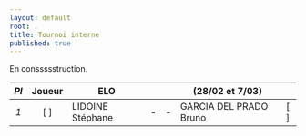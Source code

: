 ```yaml
---
layout: default
root: .
title: Tournoi interne
published: true
---
```


En conssssstruction.

|*Pl*|  **Joueur** | **ELO**     |     |     |  (28/02 et 7/03)          |     |
|:-:|:---:| -------------------- |:---:|:---:| ------------------------- |:---:|
|*1*| [ ] | LIDOINE Stéphane        |**-**|**-**| GARCIA DEL PRADO Bruno | [ ] |
